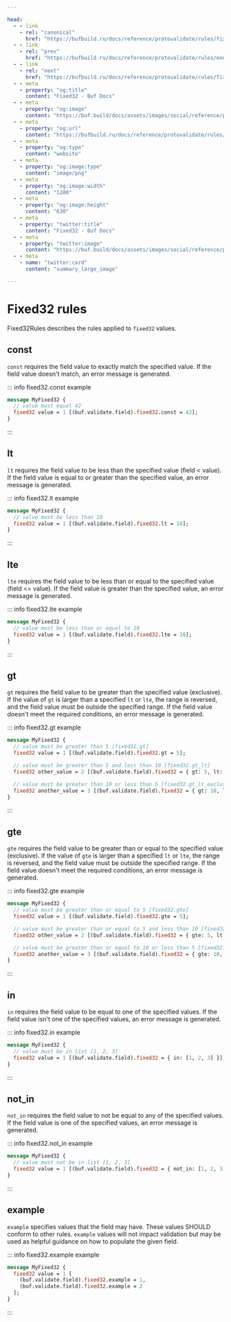 ```yaml
---

head:
  - - link
    - rel: "canonical"
      href: "https://bufbuild.ru/docs/reference/protovalidate/rules/fixed32_rules/"
  - - link
    - rel: "prev"
      href: "https://bufbuild.ru/docs/reference/protovalidate/rules/enum_rules/"
  - - link
    - rel: "next"
      href: "https://bufbuild.ru/docs/reference/protovalidate/rules/fixed64_rules/"
  - - meta
    - property: "og:title"
      content: "Fixed32 - Buf Docs"
  - - meta
    - property: "og:image"
      content: "https://buf.build/docs/assets/images/social/reference/protovalidate/rules/fixed32_rules.png"
  - - meta
    - property: "og:url"
      content: "https://bufbuild.ru/docs/reference/protovalidate/rules/fixed32_rules/"
  - - meta
    - property: "og:type"
      content: "website"
  - - meta
    - property: "og:image:type"
      content: "image/png"
  - - meta
    - property: "og:image:width"
      content: "1200"
  - - meta
    - property: "og:image:height"
      content: "630"
  - - meta
    - property: "twitter:title"
      content: "Fixed32 - Buf Docs"
  - - meta
    - property: "twitter:image"
      content: "https://buf.build/docs/assets/images/social/reference/protovalidate/rules/fixed32_rules.png"
  - - meta
    - name: "twitter:card"
      content: "summary_large_image"

---
```


# Fixed32 rules

Fixed32Rules describes the rules applied to `fixed32` values.

## const

`const` requires the field value to exactly match the specified value. If the field value doesn't match, an error message is generated.

::: info fixed32.const example

```proto
message MyFixed32 {
  // value must equal 42
  fixed32 value = 1 [(buf.validate.field).fixed32.const = 42];
}
```

:::

## lt

`lt` requires the field value to be less than the specified value (field < value). If the field value is equal to or greater than the specified value, an error message is generated.

::: info fixed32.lt example

```proto
message MyFixed32 {
  // value must be less than 10
  fixed32 value = 1 [(buf.validate.field).fixed32.lt = 10];
}
```

:::

## lte

`lte` requires the field value to be less than or equal to the specified value (field <= value). If the field value is greater than the specified value, an error message is generated.

::: info fixed32.lte example

```proto
message MyFixed32 {
  // value must be less than or equal to 10
  fixed32 value = 1 [(buf.validate.field).fixed32.lte = 10];
}
```

:::

## gt

`gt` requires the field value to be greater than the specified value (exclusive). If the value of `gt` is larger than a specified `lt` or `lte`, the range is reversed, and the field value must be outside the specified range. If the field value doesn't meet the required conditions, an error message is generated.

::: info fixed32.gt example

```proto
message MyFixed32 {
  // value must be greater than 5 [fixed32.gt]
  fixed32 value = 1 [(buf.validate.field).fixed32.gt = 5];

  // value must be greater than 5 and less than 10 [fixed32.gt_lt]
  fixed32 other_value = 2 [(buf.validate.field).fixed32 = { gt: 5, lt: 10 }];

  // value must be greater than 10 or less than 5 [fixed32.gt_lt_exclusive]
  fixed32 another_value = 3 [(buf.validate.field).fixed32 = { gt: 10, lt: 5 }];
}
```

:::

## gte

`gte` requires the field value to be greater than or equal to the specified value (exclusive). If the value of `gte` is larger than a specified `lt` or `lte`, the range is reversed, and the field value must be outside the specified range. If the field value doesn't meet the required conditions, an error message is generated.

::: info fixed32.gte example

```proto
message MyFixed32 {
  // value must be greater than or equal to 5 [fixed32.gte]
  fixed32 value = 1 [(buf.validate.field).fixed32.gte = 5];

  // value must be greater than or equal to 5 and less than 10 [fixed32.gte_lt]
  fixed32 other_value = 2 [(buf.validate.field).fixed32 = { gte: 5, lt: 10 }];

  // value must be greater than or equal to 10 or less than 5 [fixed32.gte_lt_exclusive]
  fixed32 another_value = 3 [(buf.validate.field).fixed32 = { gte: 10, lt: 5 }];
}
```

:::

## in

`in` requires the field value to be equal to one of the specified values. If the field value isn't one of the specified values, an error message is generated.

::: info fixed32.in example

```proto
message MyFixed32 {
  // value must be in list [1, 2, 3]
  fixed32 value = 1 [(buf.validate.field).fixed32 = { in: [1, 2, 3] }];
}
```

:::

## not_in

`not_in` requires the field value to not be equal to any of the specified values. If the field value is one of the specified values, an error message is generated.

::: info fixed32.not_in example

```proto
message MyFixed32 {
  // value must not be in list [1, 2, 3]
  fixed32 value = 1 [(buf.validate.field).fixed32 = { not_in: [1, 2, 3] }];
}
```

:::

## example

`example` specifies values that the field may have. These values SHOULD conform to other rules. `example` values will not impact validation but may be used as helpful guidance on how to populate the given field.

::: info fixed32.example example

```proto
message MyFixed32 {
  fixed32 value = 1 [
    (buf.validate.field).fixed32.example = 1,
    (buf.validate.field).fixed32.example = 2
  ];
}
```

:::
